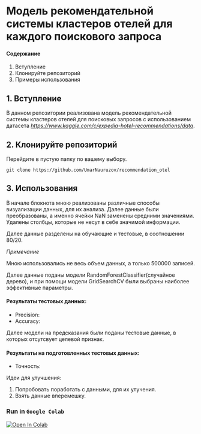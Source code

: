 # Модель рекомендательной системы кластеров отелей для каждого поискового запроса

#### Содержание
1. Вступление
2. Клонируйте репозиторий
4. Примеры использования

## 1. Вступление

В данном репозитории реализована модель рекомендательной системы кластеров отелей для поисковых запросов с использованием датасета *https://www.kaggle.com/c/expedia-hotel-recommendations/data*.

## 2. Клонируйте репозиторий

Перейдите в пустую папку по вашему выбору.

```git clone https://github.com/UmarNauruzov/recommendation_otel```


## 3. Использования

В начале блокнота мною реализованы различные способы визуализации данных, для их анализа. Далее данные были преобразованы, а именно ячейки NaN заменены средними значениями. Удалены столбцы, которые не несут в себе значимой информации. 

Далее данные разделены на обучающие и тестовые, в соотношении 80/20.

*Примечание*

Мною использовались не весь объем данных, а только 500000 записей.

Далее данные поданы модели RandomForestClassifier(случайное дерево), и при помощи модели GridSearchCV были выбраны наиболее эффективные параметры. 

#### Результаты тестовых данных:
- Precision:
- Accuracy:

Далее модели на предсказания были поданы тестовые данные, в которых отсутсвует целевой признак.

#### Результаты на подготовленных тестовых данных:

- Точность: 

Идеи для улучшения:

1. Попробовать поработать с данными, для их улучения.
2. Взять данные вперемешку.

### Run in `Google Colab`

 <a href="https://colab.research.google.com/drive/17SLLZBiK9quaUlKHS1ZURc47nybcJrOT?usp=sharing"><img src="https://colab.research.google.com/assets/colab-badge.svg" alt="Open In Colab"></a>
